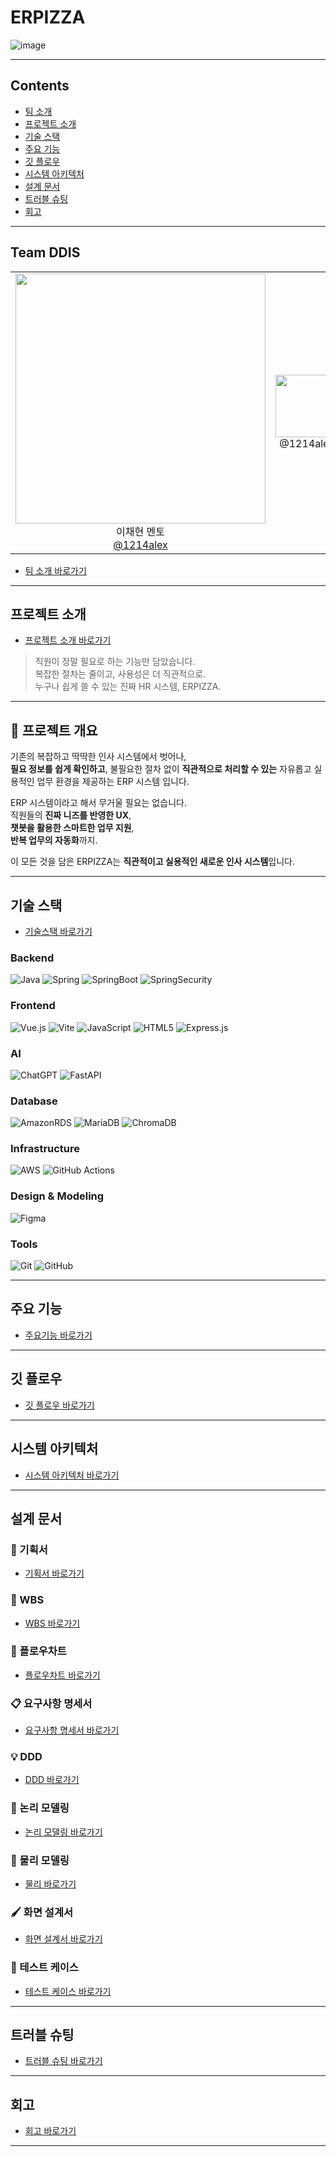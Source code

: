 # ERPIZZA

![image](https://github.com/user-attachments/assets/250bafaa-3968-4b82-9e38-ef54b130e58e)

---

## Contents

- [팀 소개](#team-ddis)
- [프로젝트 소개](#프로젝트-소개)
- [기술 스택](#기술-스택)
- [주요 기능](#주요-기능)
- [깃 플로우](#깃-플로우)
- [시스템 아키텍처](#시스템-아키텍처)
- [설계 문서](#설계-문서)
- [트러블 슈팅](#트러블-슈팅)
- [회고](#회고)

---

## Team **DDIS**

<table align="center">
  <tr>
    <td align="center"><img src="https://avatars.githubusercontent.com/u/44444444?s=100" width="400" heght="400"/><br/>이채현 멘토<br/><a href="https://github.com/1214alex">@1214alex</a></td>
    <td align="center"><img src="https://github.com/user-attachments/assets/c878ec33-a47f-4407-a037-2589a0fa5785" width="100" height="100" style="object-fit:cover;/><br/>이성준<br/><a href="https://github.com/1214alex">@1214alex</a></td>
    <td align="center"><img src="https://github.com/user-attachments/assets/a55578f2-36c3-4e87-a4a6-63f602d43eed" width="100" height="100" style="object-fit:cover;/><br/>강이도은<br/><a href="https://github.com/RKDLDE">@RKDLDE</a></td>
    <td align="center"><img src="https://img.notionusercontent.com/ext/https%3A%2F%2Fs3-us-west-2.amazonaws.com%2Fpublic.notion-static.com%2F6522e26f-14a0-45fe-bab3-029569c94784%2Fmy-notion-face-portrait.png/size/w=120?exp=1746671453&sig=741p0qT6LRzzAeJ423A4Jnva1XN-jYB2sFXEEhNEXkc&userId=7b5499e7-5c8e-42df-8eee-5549258f8692" width="100" height="100" style="object-fit:cover;/><br/>고도연<br/><a href="https://github.com/ddxyxxn">@ddxyxxn</a></td>
    <td align="center"><img src="https://avatars.githubusercontent.com/u/163290743?v=4" width="100" height="100" style="object-fit:cover;/><br/>김기종<br/><a href="https://github.com/rrangeess">@rrangeess</a></td>
    <td align="center"><img src="https://avatars.githubusercontent.com/u/191222252?v=4" width="100" height="100" style="object-fit:cover;/><br/>주아현<br/><a href="https://github.com/Jooahyeon">@Jooahyeon</a></td>
    <td align="center"><img src="https://github.com/user-attachments/assets/1419fdd5-7407-4ca9-bb5c-e475ab487286"width="100" height="100"style="object-fit:cover; /><br/>한윤상<br/><a href="https://github.com/tommy8969">@tommy8969</a></td>
  </tr>
</table>

- [팀 소개 바로가기](https://github.com/TEAM-DDIS/be14-fin-DDIS-FE/wiki/👥-팀-소개)

---

## 프로젝트 소개

- [프로젝트 소개 바로가기](https://github.com/TEAM-DDIS/be14-fin-DDIS-FE/wiki/📝-프로젝트-소개)

> 직원이 정말 필요로 하는 기능만 담았습니다.  
복잡한 절차는 줄이고, 사용성은 더 직관적으로.  
누구나 쉽게 쓸 수 있는 진짜 HR 시스템, ERPIZZA.

---

## 📍 프로젝트 개요

기존의 복잡하고 딱딱한 인사 시스템에서 벗어나,  
 **필요 정보를 쉽게 확인하고**, 불필요한 절차 없이 **직관적으로 처리할 수 있는**  자유롭고 실용적인 업무 환경을 제공하는 ERP 시스템 입니다.

ERP 시스템이라고 해서 무거울 필요는 없습니다.  
직원들의 **진짜 니즈를 반영한 UX**,  
**챗봇을 활용한 스마트한 업무 지원**,  
**반복 업무의 자동화**까지.

이 모든 것을 담은 ERPIZZA는 **직관적이고 실용적인 새로운 인사 시스템**입니다.

---

## 기술 스택

- [기술스택 바로가기](https://github.com/TEAM-DDIS/be14-fin-DDIS-FE/wiki/🛠-기술-스택)

### Backend

![Java](https://img.shields.io/badge/java-%23ED8B00.svg?style=for-the-badge&logo=openjdk&logoColor=white)
![Spring](https://img.shields.io/badge/Spring-6DB33F?style=for-the-badge&logo=spring&logoColor=white) 
![SpringBoot](https://img.shields.io/badge/SpringBoot-6DB33F?style=for-the-badge&logo=springboot&logoColor=white)
![SpringSecurity](https://img.shields.io/badge/SpringSecurity-6DB33F?style=for-the-badge&logo=springsecurity&logoColor=white)

### Frontend

![Vue.js](https://img.shields.io/badge/vuejs-%2335495e.svg?style=for-the-badge&logo=vuedotjs&logoColor=%234FC08D)
![Vite](https://img.shields.io/badge/vite-%23646CFF.svg?style=for-the-badge&logo=vite&logoColor=white)
![JavaScript](https://img.shields.io/badge/javascript-%23323330.svg?style=for-the-badge&logo=javascript&logoColor=%23F7DF1E)
![HTML5](https://img.shields.io/badge/html5-%23E34F26.svg?style=for-the-badge&logo=html5&logoColor=white)
![Express.js](https://img.shields.io/badge/express.js-%23404d59.svg?style=for-the-badge&logo=express&logoColor=%2361DAFB)


### AI

![ChatGPT](https://img.shields.io/badge/chatGPT-74aa9c?style=for-the-badge&logo=openai&logoColor=white)
![FastAPI](https://img.shields.io/badge/FastAPI-005571?style=for-the-badge&logo=fastapi)


### Database

![AmazonRDS](https://img.shields.io/badge/AmazonRDS-4285F4?style=for-the-badge)
![MariaDB](https://img.shields.io/badge/MariaDB-003545?style=for-the-badge&logo=mariadb&logoColor=white)
![ChromaDB](https://img.shields.io/badge/ChromaDB-ECD53F?style=for-the-badge)

### Infrastructure

![AWS](https://img.shields.io/badge/AWS-%23FF9900.svg?style=for-the-badge&logo=amazon-aws&logoColor=white)
![GitHub Actions](https://img.shields.io/badge/github%20actions-%232671E5.svg?style=for-the-badge&logo=githubactions&logoColor=white)

### Design & Modeling

![Figma](https://img.shields.io/badge/figma-%23F24E1E.svg?style=for-the-badge&logo=figma&logoColor=white)

### Tools

![Git](https://img.shields.io/badge/git-%23F05033.svg?style=for-the-badge&logo=git&logoColor=white)
![GitHub](https://img.shields.io/badge/github-%23121011.svg?style=for-the-badge&logo=github&logoColor=white)

---

## 주요 기능

- [주요기능 바로가기](https://github.com/TEAM-DDIS/be14-fin-DDIS-FE/wiki/✨-주요-기능)

---

## 깃 플로우

- [깃 플로우 바로가기](https://github.com/TEAM-DDIS/be14-fin-DDIS-FE/wiki/🌱-깃-플로우)

---

## 시스템 아키텍처

- [시스템 아키텍처 바로가기](https://github.com/TEAM-DDIS/be14-fin-DDIS-FE/wiki/⛓️-시스템-아키텍처)

---

## 설계 문서

### 📑 기획서

- [기획서 바로가기](https://github.com/TEAM-DDIS/be14-fin-DDIS-FE/wiki/📑-기획서)

### 📅 WBS

- [WBS 바로가기](https://github.com/TEAM-DDIS/be14-fin-DDIS-FE/wiki/📅-WBS)

### 🌊 플로우차트

- [플로우차트 바로가기](https://github.com/TEAM-DDIS/be14-fin-DDIS-FE/wiki/🌊-플로우차트)

### 📋 요구사항 명세서

- [요구사항 명세서 바로가기](https://github.com/TEAM-DDIS/be14-fin-DDIS-FE/wiki/📋-요구사항-명세서)

### 💡 DDD

- [DDD 바로가기](https://github.com/TEAM-DDIS/be14-fin-DDIS-FE/wiki/💡-DDD)

### 📘 논리 모델링

- [논리 모댈링 바로가기](https://github.com/TEAM-DDIS/be14-fin-DDIS-FE/wiki/📘-논리-모델링)

### 📕 물리 모델링

- [물리 바로가기](https://github.com/TEAM-DDIS/be14-fin-DDIS-FE/wiki/📕-물리-모델링)

### 🖌️ 화면 설계서

- [화면 설계서 바로가기](https://github.com/TEAM-DDIS/be14-fin-DDIS-FE/wiki/🖌️-화면-설계서)

### 🧪 테스트 케이스

- [테스트 케이스 바로가기](https://github.com/TEAM-DDIS/be14-fin-DDIS-FE/wiki/🧪-테스트-케이스)

---

## 트러블 슈팅

- [트러블 슈팅 바로가기](https://github.com/TEAM-DDIS/be14-fin-DDIS-FE/wiki/💥-트러블-슈팅)

---

## 회고

- [회고 바로가기](https://github.com/TEAM-DDIS/be14-fin-DDIS-FE/wiki/📌-회고)

---
